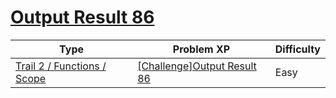 # [Output Result 86](https://www.codetree.ai/trails/complete/curated-cards/challenge-reading-86)

|Type|Problem XP|Difficulty|
|---|---|---|
|[Trail 2 / Functions / Scope](https://www.codetree.ai/trail-info/novice-mid/)|[[Challenge]Output Result 86](https://www.codetree.ai/trails/complete/curated-cards/challenge-reading-86/)|Easy|

